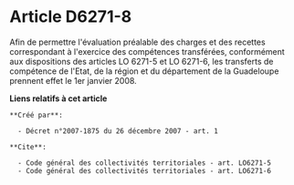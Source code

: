 # Article D6271-8

Afin de permettre l'évaluation préalable des charges et des recettes correspondant à l'exercice des compétences transférées,
conformément aux dispositions des articles LO 6271-5 et LO 6271-6, les transferts de compétence de l'Etat, de la région et du
département de la Guadeloupe prennent effet le 1er janvier 2008.

**Liens relatifs à cet article**

	**Créé par**:

	  - Décret n°2007-1875 du 26 décembre 2007 - art. 1

	**Cite**:

	  - Code général des collectivités territoriales - art. LO6271-5
	  - Code général des collectivités territoriales - art. LO6271-6
